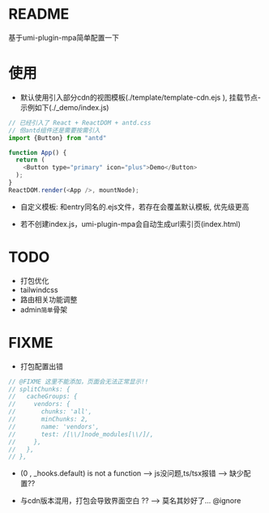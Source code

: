 # README

基于umi-plugin-mpa简单配置一下

# 使用

- 默认使用引入部分cdn的视图模板(./template/template-cdn.ejs ), 挂载节点-示例如下(./_demo/index.js)

```js
// 已经引入了 React + ReactDOM + antd.css
// 但antd组件还是需要按需引入
import {Button} from "antd"

function App() {
  return (
    <Button type="primary" icon="plus">Demo</Button>
  );
}
ReactDOM.render(<App />, mountNode);
```

- 自定义模板: 和entry同名的.ejs文件，若存在会覆盖默认模板, 优先级更高

- 若不创建index.js，umi-plugin-mpa会自动生成url索引页(index.html)

# TODO

- 打包优化
- tailwindcss
- 路由相关功能调整
- admin`简单`骨架

# FIXME

- 打包配置出错

```java
// @FIXME 这里不能添加，页面会无法正常显示!!
// splitChunks: {
//   cacheGroups: {
//     vendors: {
//       chunks: 'all',
//       minChunks: 2,
//       name: 'vendors',
//       test: /[\\/]node_modules[\\/]/,
//     },
//   },
// },
```

- (0 , _hooks.default) is not a function --> js没问题,ts/tsx报错 --> 缺少配置??

- 与cdn版本混用，打包会导致界面空白 ?? --> 莫名其妙好了... @ignore
